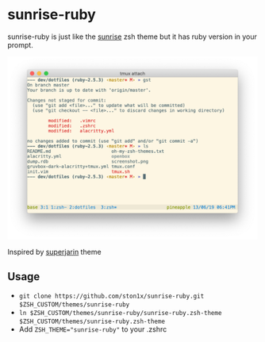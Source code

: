 # sunrise-ruby
sunrise-ruby is just like the [sunrise](https://github.com/robbyrussell/oh-my-zsh/blob/master/themes/sunrise.zsh-theme) zsh theme but it has ruby version in your prompt.

![](screenshot.png)

Inspired by [superjarin](https://github.com/robbyrussell/oh-my-zsh/blob/master/themes/superjarin.zsh-theme) theme

## Usage
- `git clone https://github.com/ston1x/sunrise-ruby.git $ZSH_CUSTOM/themes/sunrise-ruby`
- `ln $ZSH_CUSTOM/themes/sunrise-ruby/sunrise-ruby.zsh-theme $ZSH_CUSTOM/themes/sunrise-ruby.zsh-theme`
- Add `ZSH_THEME="sunrise-ruby"` to your .zshrc
